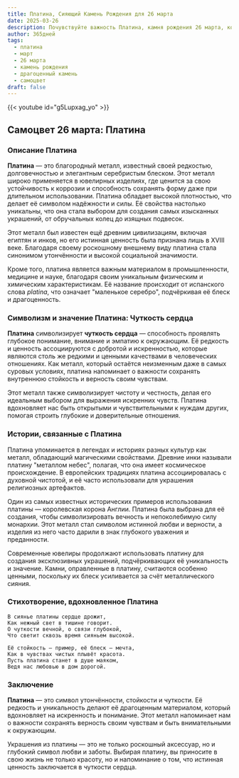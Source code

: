 ```yaml
---
title: Платина, Сияющий Камень Рождения для 26 марта
date: 2025-03-26
description: Почувствуйте важность Платина, камня рождения 26 марта, который символизирует Чуткость сердца. Пусть его красота и значение осветят ваш день.
author: 365дней
tags:
  - платина
  - март
  - 26 марта
  - камень рождения
  - драгоценный камень
  - самоцвет
draft: false
---
```


{{< youtube id="g5Lupxag_yo" >}}

## Самоцвет 26 марта: Платина

### Описание Платина

**Платина** — это благородный металл, известный своей редкостью, долговечностью и элегантным серебристым блеском. Этот металл широко применяется в ювелирных изделиях, где ценится за свою устойчивость к коррозии и способность сохранять форму даже при длительном использовании. Платина обладает высокой плотностью, что делает её символом надёжности и силы. Её свойства настолько уникальны, что она стала выбором для создания самых изысканных украшений, от обручальных колец до изящных подвесок.

Этот металл был известен ещё древним цивилизациям, включая египтян и инков, но его истинная ценность была признана лишь в XVIII веке. Благодаря своему роскошному внешнему виду платина стала синонимом утончённости и высокой социальной значимости.

Кроме того, платина является важным материалом в промышленности, медицине и науке, благодаря своим уникальным физическим и химическим характеристикам. Её название происходит от испанского слова _platina_, что означает "маленькое серебро", подчёркивая её блеск и драгоценность.

### Символизм и значение Платина: Чуткость сердца

**Платина** символизирует **чуткость сердца** — способность проявлять глубокое понимание, внимание и эмпатию к окружающим. Её редкость и ценность ассоциируются с добротой и искренностью, которые являются столь же редкими и ценными качествами в человеческих отношениях. Как металл, который остаётся неизменным даже в самых суровых условиях, платина напоминает о важности сохранять внутреннюю стойкость и верность своим чувствам.

Этот металл также символизирует чистоту и честность, делая его идеальным выбором для выражения искренних чувств. Платина вдохновляет нас быть открытыми и чувствительными к нуждам других, помогая строить глубокие и доверительные отношения.

### Истории, связанные с Платина

Платина упоминается в легендах и историях разных культур как металл, обладающий магическими свойствами. Древние инки называли платину "металлом небес", полагая, что она имеет космическое происхождение. В европейских традициях платина ассоциировалась с духовной чистотой, и её часто использовали для украшения религиозных артефактов.

Один из самых известных исторических примеров использования платины — королевская корона Англии. Платина была выбрана для её создания, чтобы символизировать вечность и непоколебимую силу монархии. Этот металл стал символом истинной любви и верности, а изделия из него часто дарили в знак глубокого уважения и преданности.

Современные ювелиры продолжают использовать платину для создания эксклюзивных украшений, подчёркивающих её уникальность и значение. Камни, оправленные в платину, считаются особенно ценными, поскольку их блеск усиливается за счёт металлического сияния.

### Стихотворение, вдохновленное Платина

	В сиянье платины сердце дрожит,  
	Как нежный свет в тишине говорит.  
	О чуткости вечной, о связи глубокой,  
	Что светит сквозь время сияньем высокой.
	
	Её стойкость — пример, её блеск — мечта,  
	Как в чувствах чистых плывёт красота.  
	Пусть платина станет в душе маяком,  
	Ведя нас любовью в дом дорогой.

### Заключение

**Платина** — это символ утончённости, стойкости и чуткости. Её редкость и уникальность делают её драгоценным материалом, который вдохновляет на искренность и понимание. Этот металл напоминает нам о важности сохранять верность своим чувствам и быть внимательными к окружающим.

Украшения из платины — это не только роскошный аксессуар, но и глубокий символ любви и заботы. Выбирая платину, вы приносите в свою жизнь не только красоту, но и напоминание о том, что истинная ценность заключается в чуткости сердца.